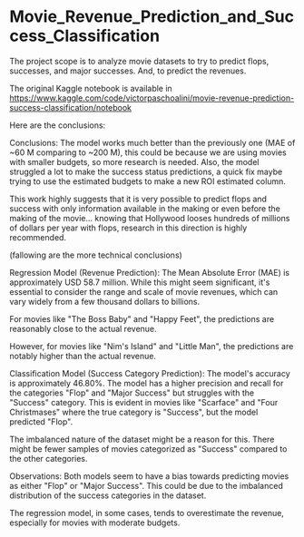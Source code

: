 # Movie_Revenue_Prediction_and_Success_Classification
The project scope is to analyze movie datasets to try to predict flops, successes, and major successes. And, to predict the revenues.

The original Kaggle notebook is available in https://www.kaggle.com/code/victorpaschoalini/movie-revenue-prediction-success-classification/notebook

Here are the conclusions:

Conclusions:
The model works much better than the previously one (MAE of ~60 M comparing to ~200 M), this could be because we are using movies with smaller budgets, so more research is needed. Also, the model struggled a lot to make the success status predictions, a quick fix maybe trying to use the estimated budgets to make a new ROI estimated column.

This work highly suggests that it is very possible to predict flops and success with only information available in the making or even before the making of the movie... knowing that Hollywood looses hundreds of millions of dollars per year with flops, research in this direction is highly recommended.

(fallowing are the more technical conclusions)

Regression Model (Revenue Prediction):
The Mean Absolute Error (MAE) is approximately USD 58.7 million. While this might seem significant, it's essential to consider the range and scale of movie revenues, which can vary widely from a few thousand dollars to billions.

For movies like "The Boss Baby" and "Happy Feet", the predictions are reasonably close to the actual revenue.

However, for movies like "Nim's Island" and "Little Man", the predictions are notably higher than the actual revenue.

Classification Model (Success Category Prediction):
The model's accuracy is approximately 46.80%. The model has a higher precision and recall for the categories "Flop" and "Major Success" but struggles with the "Success" category. This is evident in movies like "Scarface" and "Four Christmases" where the true category is "Success", but the model predicted "Flop".

The imbalanced nature of the dataset might be a reason for this. There might be fewer samples of movies categorized as "Success" compared to the other categories.

Observations:
Both models seem to have a bias towards predicting movies as either "Flop" or "Major Success". This could be due to the imbalanced distribution of the success categories in the dataset.

The regression model, in some cases, tends to overestimate the revenue, especially for movies with moderate budgets.
